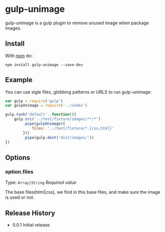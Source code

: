 # gulp-unimage

gulp-unimage is a gulp plugin to remove unused image when package images.

## Install

With [npm](https://www.npmjs.com/package/gulp-unimage) do:

```
npm install gulp-unimage --save-dev
```
## Example

You can use sigle files, globbing patterns or URLS to run gulp-unimage:

```js
var gulp = require('gulp')
var gulpUnimage = require('../index')

gulp.task('default', function(){
	gulp.src('../test/fixture/images/**/*')
		.pipe(gulpUnimage({
			files: '../test/fixture/*.{css,html}'
		}))
		.pipe(gulp.dest('dist/images/'))
})
```
## Options

### option.files

Type: `Array|String`
*Required value*

The base files(html|css), we find in this base files, and make sure the image is used or not.

## Release History

* 0.0.1 Initial release
